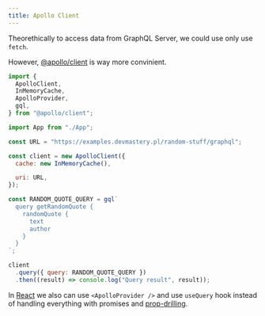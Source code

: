 ```yaml
---
title: Apollo Client
---
```


Theorethically to access data from GraphQL Server, we could use only use `fetch`.

However, [@apollo/client](https://www.apollographql.com/docs/react/) is way more convinient.

```js
import {
  ApolloClient,
  InMemoryCache,
  ApolloProvider,
  gql,
} from "@apollo/client";

import App from "./App";

const URL = "https://examples.devmastery.pl/random-stuff/graphql";

const client = new ApolloClient({
  cache: new InMemoryCache(),

  uri: URL,
});

const RANDOM_QUOTE_QUERY = gql`
  query getRandomQuote {
    randomQuote {
      text
      author
    }
  }
`;

client
  .query({ query: RANDOM_QUOTE_QUERY })
  .then((result) => console.log("Query result", result));
```

In [React](/private/development/react/react.md) we also can use `<ApolloProvider />` and use `useQuery` hook instead of handling everything with promises and [prop-drilling](/Knowledge/React/prop-drilling.md).

